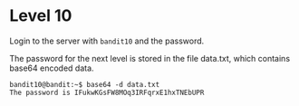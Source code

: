 # Level 10

Login to the server with `bandit10` and the password.

The password for the next level is stored in the file data.txt, which contains base64 encoded data.

    bandit10@bandit:~$ base64 -d data.txt
    The password is IFukwKGsFW8MOq3IRFqrxE1hxTNEbUPR

